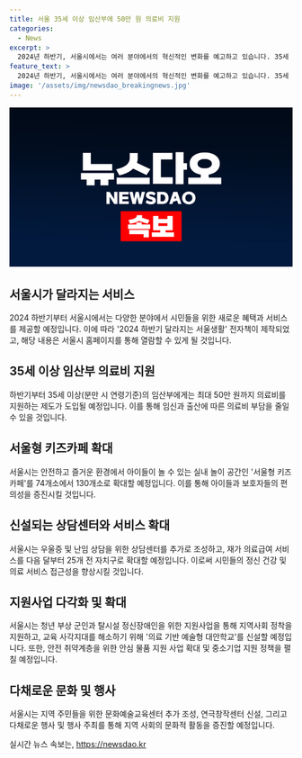 ```yaml
---
title: 서울 35세 이상 임산부에 50만 원 의료비 지원
categories:
  - News
excerpt: >
  2024년 하반기, 서울시에서는 여러 분야에서의 혁신적인 변화를 예고하고 있습니다. 35세 이상 임산부를 위한 의료비 지원책, 새로운 실내 놀이 공간 확장, 심리 상담 서비스 비용 지원, 의료급여 수급자를 위한 재가 서비스 등이 그 중요한 내용으로, 또한 청년 부상 제대 군인과 탈시설 정신장애인을 위한 다양한 지원책들도 마련되어 있습니다. 더불어 친환경 운전을 실천한 시민을 위한 혜택과 안전 취약계층을 위한 안심 물품 지원사업, 중소기업을 위한 보호책 등도 발표되었습니다. 또한, 지역 주민의 예술 활동을 위한 문화예술교육센터와 연극 창작 활동을 위한 센터도 새롭게 조성될 예정입니다. 이에 추가로 지역 주민들을 위한 다양한 행사들도 9월과 10월에 예정되어 있습니다. 서울시는 앞으로의 변화와 혁신으로 도시 생활의 질을 한층 높일 것으로 기대됩니다.
feature_text: >
  2024년 하반기, 서울시에서는 여러 분야에서의 혁신적인 변화를 예고하고 있습니다. 35세 이상 임산부를 위한 의료비 지원책, 새로운 실내 놀이 공간 확장, 심리 상담 서비스 비용 지원, 의료급여 수급자를 위한 재가 서비스 등이 그 중요한 내용으로, 또한 청년 부상 제대 군인과 탈시설 정신장애인을 위한 다양한 지원책들도 마련되어 있습니다. 더불어 친환경 운전을 실천한 시민을 위한 혜택과 안전 취약계층을 위한 안심 물품 지원사업, 중소기업을 위한 보호책 등도 발표되었습니다. 또한, 지역 주민의 예술 활동을 위한 문화예술교육센터와 연극 창작 활동을 위한 센터도 새롭게 조성될 예정입니다. 이에 추가로 지역 주민들을 위한 다양한 행사들도 9월과 10월에 예정되어 있습니다. 서울시는 앞으로의 변화와 혁신으로 도시 생활의 질을 한층 높일 것으로 기대됩니다.
image: '/assets/img/newsdao_breakingnews.jpg'
---
```


<p><img src="/assets/img/newsdao_breakingnews.jpg" alt="implanttips 속보" /></p>

<h2 data-ke-size="size26">서울시가 달라지는 서비스</h2>

<p data-ke-size="size16">2024 하반기부터 서울시에서는 다양한 분야에서 시민들을 위한 새로운 혜택과 서비스를 제공할 예정입니다. 이에 따라 '2024 하반기 달라지는 서울생활' 전자책이 제작되었고, 해당 내용은 서울시 홈페이지를 통해 열람할 수 있게 될 것입니다.</p>

<h2 data-ke-size="size26">35세 이상 임산부 의료비 지원</h2>

<p data-ke-size="size16">하반기부터 35세 이상(분만 시 연령기준)의 임산부에게는 최대 50만 원까지 의료비를 지원하는 제도가 도입될 예정입니다. 이를 통해 임신과 출산에 따른 의료비 부담을 줄일 수 있을 것입니다.</p>

<h2 data-ke-size="size26">서울형 키즈카페 확대</h2>

<p data-ke-size="size16">서울시는 안전하고 즐거운 환경에서 아이들이 놀 수 있는 실내 놀이 공간인 '서울형 키즈카페'를 74개소에서 130개소로 확대할 예정입니다. 이를 통해 아이들과 보호자들의 편의성을 증진시킬 것입니다.</p>

<h2 data-ke-size="size26">신설되는 상담센터와 서비스 확대</h2>

<p data-ke-size="size16">서울시는 우울증 및 난임 상담을 위한 상담센터를 추가로 조성하고, 재가 의료급여 서비스를 다음 달부터 25개 전 자치구로 확대할 예정입니다. 이로써 시민들의 정신 건강 및 의료 서비스 접근성을 향상시킬 것입니다.</p>

<h2 data-ke-size="size26">지원사업 다각화 및 확대</h2>

<p data-ke-size="size16">서울시는 청년 부상 군인과 탈시설 정신장애인을 위한 지원사업을 통해 지역사회 정착을 지원하고, 교육 사각지대를 해소하기 위해 '의료 기반 예술형 대안학교'를 신설할 예정입니다. 또한, 안전 취약계층을 위한 안심 물품 지원 사업 확대 및 중소기업 지원 정책을 펼칠 예정입니다.</p>

<h2 data-ke-size="size26">다채로운 문화 및 행사</h2>

<p data-ke-size="size16">서울시는 지역 주민들을 위한 문화예술교육센터 추가 조성, 연극창작센터 신설, 그리고 다채로운 행사 및 행사 주최를 통해 지역 사회의 문화적 활동을 증진할 예정입니다.</p>
실시간 뉴스 속보는, <a href="https://newsdao.kr" rel="dofollow">https://newsdao.kr</a>


